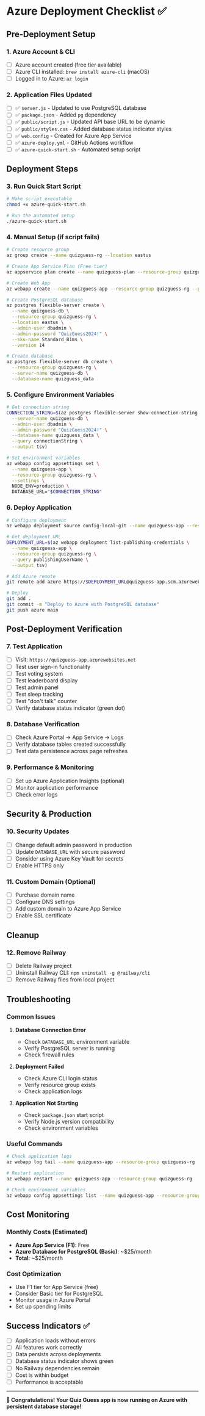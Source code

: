 # Azure Deployment Checklist ✅

## Pre-Deployment Setup

### 1. Azure Account & CLI
- [ ] Azure account created (free tier available)
- [ ] Azure CLI installed: `brew install azure-cli` (macOS)
- [ ] Logged in to Azure: `az login`

### 2. Application Files Updated
- [ ] ✅ `server.js` - Updated to use PostgreSQL database
- [ ] ✅ `package.json` - Added `pg` dependency
- [ ] ✅ `public/script.js` - Updated API base URL to be dynamic
- [ ] ✅ `public/styles.css` - Added database status indicator styles
- [ ] ✅ `web.config` - Created for Azure App Service
- [ ] ✅ `azure-deploy.yml` - GitHub Actions workflow
- [ ] ✅ `azure-quick-start.sh` - Automated setup script

## Deployment Steps

### 3. Run Quick Start Script
```bash
# Make script executable
chmod +x azure-quick-start.sh

# Run the automated setup
./azure-quick-start.sh
```

### 4. Manual Setup (if script fails)
```bash
# Create resource group
az group create --name quizguess-rg --location eastus

# Create App Service Plan (Free tier)
az appservice plan create --name quizguess-plan --resource-group quizguess-rg --sku F1 --is-linux

# Create Web App
az webapp create --name quizguess-app --resource-group quizguess-rg --plan quizguess-plan --runtime "NODE|18-lts"

# Create PostgreSQL database
az postgres flexible-server create \
  --name quizguess-db \
  --resource-group quizguess-rg \
  --location eastus \
  --admin-user dbadmin \
  --admin-password "QuizGuess2024!" \
  --sku-name Standard_B1ms \
  --version 14

# Create database
az postgres flexible-server db create \
  --resource-group quizguess-rg \
  --server-name quizguess-db \
  --database-name quizguess_data
```

### 5. Configure Environment Variables
```bash
# Get connection string
CONNECTION_STRING=$(az postgres flexible-server show-connection-string \
  --server-name quizguess-db \
  --admin-user dbadmin \
  --admin-password "QuizGuess2024!" \
  --database-name quizguess_data \
  --query connectionString \
  --output tsv)

# Set environment variables
az webapp config appsettings set \
  --name quizguess-app \
  --resource-group quizguess-rg \
  --settings \
  NODE_ENV=production \
  DATABASE_URL="$CONNECTION_STRING"
```

### 6. Deploy Application
```bash
# Configure deployment
az webapp deployment source config-local-git --name quizguess-app --resource-group quizguess-rg

# Get deployment URL
DEPLOYMENT_URL=$(az webapp deployment list-publishing-credentials \
  --name quizguess-app \
  --resource-group quizguess-rg \
  --query publishingUserName \
  --output tsv)

# Add Azure remote
git remote add azure https://$DEPLOYMENT_URL@quizguess-app.scm.azurewebsites.net/quizguess-app.git

# Deploy
git add .
git commit -m "Deploy to Azure with PostgreSQL database"
git push azure main
```

## Post-Deployment Verification

### 7. Test Application
- [ ] Visit: `https://quizguess-app.azurewebsites.net`
- [ ] Test user sign-in functionality
- [ ] Test voting system
- [ ] Test leaderboard display
- [ ] Test admin panel
- [ ] Test sleep tracking
- [ ] Test "don't talk" counter
- [ ] Verify database status indicator (green dot)

### 8. Database Verification
- [ ] Check Azure Portal → App Service → Logs
- [ ] Verify database tables created successfully
- [ ] Test data persistence across page refreshes

### 9. Performance & Monitoring
- [ ] Set up Azure Application Insights (optional)
- [ ] Monitor application performance
- [ ] Check error logs

## Security & Production

### 10. Security Updates
- [ ] Change default admin password in production
- [ ] Update `DATABASE_URL` with secure password
- [ ] Consider using Azure Key Vault for secrets
- [ ] Enable HTTPS only

### 11. Custom Domain (Optional)
- [ ] Purchase domain name
- [ ] Configure DNS settings
- [ ] Add custom domain to Azure App Service
- [ ] Enable SSL certificate

## Cleanup

### 12. Remove Railway
- [ ] Delete Railway project
- [ ] Uninstall Railway CLI: `npm uninstall -g @railway/cli`
- [ ] Remove Railway files from local project

## Troubleshooting

### Common Issues
1. **Database Connection Error**
   - Check `DATABASE_URL` environment variable
   - Verify PostgreSQL server is running
   - Check firewall rules

2. **Deployment Failed**
   - Check Azure CLI login status
   - Verify resource group exists
   - Check application logs

3. **Application Not Starting**
   - Check `package.json` start script
   - Verify Node.js version compatibility
   - Check environment variables

### Useful Commands
```bash
# Check application logs
az webapp log tail --name quizguess-app --resource-group quizguess-rg

# Restart application
az webapp restart --name quizguess-app --resource-group quizguess-rg

# Check environment variables
az webapp config appsettings list --name quizguess-app --resource-group quizguess-rg
```

## Cost Monitoring

### Monthly Costs (Estimated)
- **Azure App Service (F1)**: Free
- **Azure Database for PostgreSQL (Basic)**: ~$25/month
- **Total**: ~$25/month

### Cost Optimization
- Use F1 tier for App Service (free)
- Consider Basic tier for PostgreSQL
- Monitor usage in Azure Portal
- Set up spending limits

## Success Indicators ✅

- [ ] Application loads without errors
- [ ] All features work correctly
- [ ] Data persists across deployments
- [ ] Database status indicator shows green
- [ ] No Railway dependencies remain
- [ ] Cost is within budget
- [ ] Performance is acceptable

---

**🎉 Congratulations! Your Quiz Guess app is now running on Azure with persistent database storage!** 